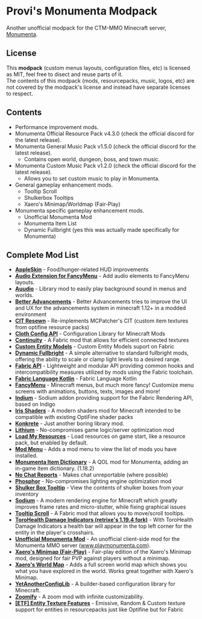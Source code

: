 # Provi's Monumenta Modpack

Another unofficial modpack for the CTM-MMO Minecraft server, [Monumenta](www.playmonumenta.com).

## License
This **modpack** (custom menus layouts, configuration files, etc) is licensed as MIT, feel free to disect and reuse parts of it.  
The contents of this modpack (mods, resourcepacks, music, logos, etc) are not covered by the modpack's license and instead have separate licenses to respect.

## Contents
- Performance improvement mods.
- Monumenta Official Resource Pack v4.3.0 (check the official discord for the latest release).
- Monumenta General Music Pack v1.5.0 (check the official discord for the latest release).
  - Contains open world, dungeon, boss, and town music.
- Monumenta Custom Music Pack v1.2.0 (check the official discord for the latest release).
  - Allows you to set custom music to play in Monumenta.
- General gameplay enhancement mods.
  - Tooltip Scroll
  - Shulkerbox Tooltips
  - Xaero's Minimap/Worldmap (Fair-Play)
- Monumenta specific gameplay enhancement mods.
  - Unofficial Monumenta Mod
  - Monumenta Item List
  - Dynamic Fullbright (yes this was actually made specifically for Monumenta)

## Complete Mod List
- [**AppleSkin**](https://modrinth.com/mod/appleskin) - Food/hunger-related HUD improvements
- [**Audio Extension for FancyMenu**](https://modrinth.com/mod/audio-extension-for-fancymenu) - Add audio elements to FancyMenu layouts.
- [**Auudio**](https://modrinth.com/mod/auudio) - Library mod to easily play background sound in menus and worlds.
- [**Better Advancements**](https://modrinth.com/mod/better-advancements) - Better Advancements tries to improve the UI and UX for the advancements system in minecraft 1.12+ in a modded environment
- [**CIT Resewn**](https://modrinth.com/mod/cit-resewn) - Re-implements MCPatcher's CIT (custom item textures from optifine resource packs)
- [**Cloth Config API**](https://modrinth.com/mod/cloth-config) - Configuration Library for Minecraft Mods
- [**Continuity**](https://modrinth.com/mod/continuity) - A Fabric mod that allows for efficient connected textures
- [**Custom Entity Models**](https://modrinth.com/mod/cem) - Custom Entity Models suport on Fabric
- [**Dynamic Fullbright**](https://modrinth.com/mod/dynamic-fullbright) - A simple alternative to standard fullbright mods, offering the ability to scale or clamp light levels to a desired range.
- [**Fabric API**](https://modrinth.com/mod/fabric-api) - Lightweight and modular API providing common hooks and intercompatibility measures utilized by mods using the Fabric toolchain.
- [**Fabric Language Kotlin**](https://modrinth.com/mod/fabric-language-kotlin) - Fabric Language Kotlin
- [**FancyMenu**](https://modrinth.com/mod/fancymenu) - Minecraft menus, but much more fancy! Customize menu screens with animations, buttons, texts, images and more!
- [**Indium**](https://modrinth.com/mod/indium) - Sodium addon providing support for the Fabric Rendering API, based on Indigo
- [**Iris Shaders**](https://modrinth.com/mod/iris) - A modern shaders mod for Minecraft intended to be compatible with existing OptiFine shader packs
- [**Konkrete**](https://modrinth.com/mod/konkrete) - Just another boring library mod.
- [**Lithium**](https://modrinth.com/mod/lithium) - No-compromises game logic/server optimization mod
- [**Load My Resources**](https://modrinth.com/mod/load-my-resources) - Load resources on game start, like a resource pack, but enabled by default.
- [**Mod Menu**](https://modrinth.com/mod/modmenu) - Adds a mod menu to view the list of mods you have installed.
- [**Monumenta Item Dictionary**](https://modrinth.com/mod/monumenta-item-dictionary) - A QOL mod for Monumenta, adding an in-game item dictionary. (1.18.2)
- [**No Chat Reports**](https://modrinth.com/mod/no-chat-reports) - Makes chat unreportable (where possible)
- [**Phosphor**](https://modrinth.com/mod/phosphor) - No-compromises lighting engine optimization mod
- [**Shulker Box Tooltip**](https://modrinth.com/mod/shulkerboxtooltip) - View the contents of shulker boxes from your inventory
- [**Sodium**](https://modrinth.com/mod/sodium) - A modern rendering engine for Minecraft which greatly improves frame rates and micro-stutter, while fixing graphical issues
- [**Tooltip Scroll**](https://modrinth.com/mod/tooltip-scroll) - A Fabric mod that allows you to move/scroll tooltips.
- [**ToroHealth Damage Indicators (retrixe's 1.19.4 fork)**](https://github.com/ToroCraft/ToroHealth/pull/171) - With ToroHealth Damage Indicators a health bar will appear in the top left corner for the entity in the player's crosshairs.
- [**Unofficial Monumenta Mod**](https://modrinth.com/mod/unofficial-monumenta-mod) - An unofficial client-side mod for the Monumenta MMO server (www.playmonumenta.com).
- [**Xaero's Minimap (Fair-Play)**](https://modrinth.com/mod/xaeros-minimap-fair) - Fair-play edition of the Xaero's Minimap mod, designed for fair PVP against players without a minimap.
- [**Xaero's World Map**](https://modrinth.com/mod/xaeros-world-map) - Adds a full screen world map which shows you what you have explored in the world. Works great together with Xaero's Minimap.
- [**YetAnotherConfigLib**](https://modrinth.com/mod/yacl) - A builder-based configuration library for Minecraft.
- [**Zoomify**](https://modrinth.com/mod/zoomify) - A zoom mod with infinite customizability.
- [**[ETF] Entity Texture Features**](https://modrinth.com/mod/entitytexturefeatures) - Emissive, Random & Custom texture support for entities in resourcepacks just like Optifine but for Fabric
